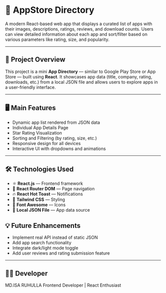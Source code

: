 
# 📱 AppStore Directory

A modern React-based web app that displays a curated list of apps with their images, descriptions, ratings, reviews, and download counts. Users can view detailed information about each app and sort/filter based on various parameters like rating, size, and popularity.

---

## 🧩 **Project Overview**

This project is a mini **App Directory** — similar to Google Play Store or App Store — built using **React**.
It showcases app data (title, company, rating, downloads, etc.) from a local JSON file and allows users to explore apps in a user-friendly interface.

---

## 🖥️ **Main Features**

* Dynamic app list rendered from JSON data
* Individual App Details Page
* Star Rating Visualization
* Sorting and Filtering (by rating, size, etc.)
* Responsive design for all devices
* Interactive UI with dropdowns and animations

---

## 🛠️ **Technologies Used**

* ⚛️ **React.js** — Frontend framework
* 🧠 **React Router DOM** — Page navigation
* 🔥 **React Hot Toast** — Notifications
* 🎨 **Tailwind CSS** — Styling
* 🌟 **Font Awesome** — Icons
* 📄 **Local JSON File** — App data source



## 💡 **Future Enhancements**

* Implement real API instead of static JSON
* Add app search functionality
* Integrate dark/light mode toggle
* Add user reviews and rating submission feature

---

## 👨‍💻 **Developer**

MD.ISA RUHULLA
Frontend Developer | React Enthusiast
